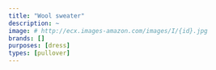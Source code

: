 ```yaml
---
title: "Wool sweater"
description: ~
image: # http://ecx.images-amazon.com/images/I/{id}.jpg
brands: []
purposes: [dress]
types: [pullover]
---
```

